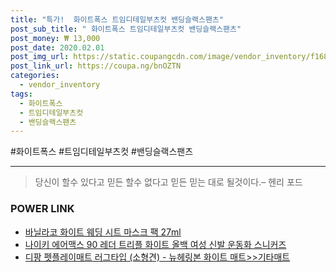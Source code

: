 ```yaml
--- 
title: "특가!  화이트폭스 트임디테일부츠컷 밴딩슬랙스팬츠" 
post_sub_title: " 화이트폭스 트임디테일부츠컷 밴딩슬랙스팬츠" 
post_money: ₩ 13,000 
post_date: 2020.02.01 
post_img_url: https://static.coupangcdn.com/image/vendor_inventory/f168/abe1a9e46c6fdc143220c1925be99ea35d65bcbb9d287f3da45e2807fc28.jpg 
post_link_url: https://coupa.ng/bnOZTN 
categories: 
  - vendor_inventory 
tags: 
  - 화이트폭스 
  - 트임디테일부츠컷 
  - 밴딩슬랙스팬츠 
--- 
```

  #화이트폭스 #트임디테일부츠컷 #밴딩슬랙스팬츠 
<hr> 

> 당신이 할수 있다고 믿든 할수 없다고 믿든 믿는 대로 될것이다.–  헨리 포드 


### POWER LINK

* <a href="https://blog.naver.com/fasyy4321/221786645330" target="_blank">바닐라코 화이트 웨딩 시트 마스크 팩 27ml</a>
* <a href="https://blog.naver.com/an0733/221784521479" target="_blank">나이키 에어맥스 90 레더 트리플 화이트 올백 여성 신발 운동화 스니커즈</a>
* <a href="https://blog.naver.com/fasyy4321/221785740976" target="_blank">디팡 펫플레이매트 러그타입 (소형견) - 뉴헤링본 화이트 매트>>기타매트</a>
